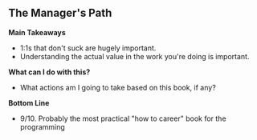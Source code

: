 ## The Manager's Path

**Main Takeaways**
- 1:1s that don't suck are hugely important. 
- Understanding the actual value in the work you're doing is important.

**What can I do with this?**
- What actions am I going to take based on this book, if any?

**Bottom Line**
- 9/10. Probably the most practical "how to career" book for the programming
<!--stackedit_data:
eyJoaXN0b3J5IjpbMTY1NDY1NDg1OCwtMTQ4NTc2MTg1Ml19
-->